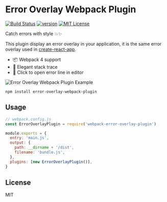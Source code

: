# Error Overlay Webpack Plugin

[![Build Status][build-badge]][build]
[![version][version-badge]][package]
[![MIT License][license-badge]][license]

Catch errors with style 💥✨

This plugin display an error overlay in your application, it is the same error overlay used in [create-react-app](https://github.com/facebook/create-react-app).

* 📦 Webpack 4 support
* 🥞 Elegant stack trace
* 📝 Click to open error line in editor

<img src="https://raw.githubusercontent.com/smooth-code/error-overlay-webpack-plugin/master/docs/example.png" alt="Error Overlay Webpack Plugin Example">

```
npm install error-overlay-webpack-plugin
```

## Usage

```js
// webpack.config.js
const ErrorOverlayPlugin = require('webpack-error-overlay-plugin')

module.exports = {
  entry: 'main.js',
  output: {
    path: __dirname + '/dist',
    filename: 'bundle.js',
  },
  plugins: [new ErrorOverlayPlugin()],
}
```

## License

MIT

[build-badge]: https://img.shields.io/travis/smooth-code/error-overlay-webpack-plugin.svg?style=flat-square
[build]: https://travis-ci.org/smooth-code/error-overlay-webpack-plugin
[version-badge]: https://img.shields.io/npm/v/error-overlay-webpack-plugin.svg?style=flat-square
[package]: https://www.npmjs.com/package/error-overlay-webpack-plugin
[license-badge]: https://img.shields.io/npm/l/error-overlay-webpack-plugin.svg?style=flat-square
[license]: https://github.com/smooth-code/error-overlay-webpack-plugin/blob/master/LICENSE
